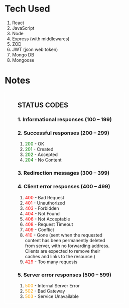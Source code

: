 # Tech Used

<ol>
<li>React</li>
<li>JavaScript</li>
<li>Node</li>
<li>Express (with middlewares)</li>
<li>ZOD</li>
<li>JWT (json web token)</li>
<li>Mongo DB</li>
<li>Mongoose</li>
</ol>

# Notes

<div style="border:1px white solid; padding: 0 40px; width:300px">

## STATUS CODES

### 1. Informational responses (100 – 199)

### 2. Successful responses (200 – 299)

<ol>
<li><span style="color: green">200</span> - OK</li>
<li><span style="color: green">201</span> - Created</li>
<li><span style="color: green">202</span> - Accepted</li>
<li><span style="color: green">204</span> - No Content</li>
</ol>

### 3. Redirection messages (300 – 399)

### 4. Client error responses (400 – 499)

<ol>
<li><span style="color: red">400</span> - Bad Request</li>
<li><span style="color: red">401</span> - Unauthorized</li>
<li><span style="color: red">403</span> - Forbidden</li>
<li><span style="color: red">404</span> - Not Found</li>
<li><span style="color: red">406</span> - Not Acceptable</li>
<li><span style="color: red">408</span> - Request Timeout</li>
<li><span style="color: red">409</span> - Conflict</li>
<li><span style="color: red">410</span> - Gone (sent when the requested content has been permanently deleted from server, with no forwarding address. Clients are expected to remove their caches and links to the resource.)</li>
<li><span style="color: red">429</span> - Too many requests</li>
</ol>

### 5. Server error responses (500 – 599)

<ol>
<li><span style="color: orange">500</span> - Internal Server Error</li>
<li><span style="color: orange">502</span> - Bad Gateway</li>
<li><span style="color: orange">503</span> - Service Unavailable</li>
</ol>
</div>
